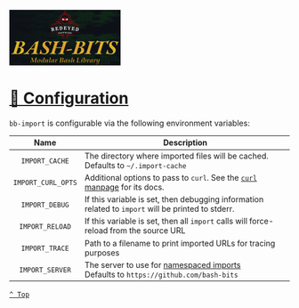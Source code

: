 ![Bash-Bits](https://raw.githubusercontent.com/bash-bits/.github/master/.github/media/BashBits-Social-200x100-X.png)

# [🚧 Configuration](README.md)

`bb-import` is configurable via the following environment variables:

|        Name        | Description                                                                                                          |
|:------------------:|----------------------------------------------------------------------------------------------------------------------|
|   `IMPORT_CACHE`   | The directory where imported files will be cached. <br />Defaults to `~/.import-cache`                               |
| `IMPORT_CURL_OPTS` | Additional options to pass to `curl`. See the [`curl` manpage](https://curl.haxx.se/docs/manpage.html) for its docs. |
|   `IMPORT_DEBUG`   | If this variable is set, then debugging information related to `import` will be printed to stderr.                   |
|  `IMPORT_RELOAD`   | If this variable is set, then all `import` calls will force-reload from the source URL                               |
|   `IMPORT_TRACE`   | Path to a filename to print imported URLs for tracing purposes                                                       |
|  `IMPORT_SERVER`   | The server to use for [namespaced imports](namespaced.md)<br />Defaults to `https://github.com/bash-bits`            |

[`^ Top`](#-configuration)
